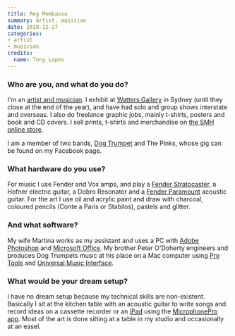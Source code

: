 ```yaml
---
title: Reg Mombassa
summary: Artist, musician
date: 2018-12-27
categories:
- artist
- musician
credits:
  name: Tony Lopes
---
```


### Who are you, and what do you do?

I'm an [artist and musician](https://www.facebook.com/RegMombassa "Reg's Facebook page."). I exhibit at [Watters Gallery](https://wattersgallery.com/ "An art gallery in Sydney.") in Sydney (until they close at the end of the year), and have had solo and group shows interstate and overseas. I also do freelance graphic jobs, mainly t-shirts, posters and book and CD covers. I sell prints, t-shirts and merchandise on [the SMH online store](https://www.thestore.com.au/category/artists/reg-mombassa "Reg's merchandise at The Store.").

I am a member of two bands, [Dog Trumpet](https://www.dogtrumpet.net/ "An Australian band.") and The Pinks, whose gig can be found on my Facebook page.

### What hardware do you use?

For music I use Fender and Vox amps, and play a [Fender Stratocaster][stratocaster], a Hofner electric guitar, a Dobro Resonator and a [Fender Paramount][paramount] acoustic guitar. For the art I use oil and acrylic paint and draw with charcoal, coloured pencils (Conte a Paris or Stabilos), pastels and glitter.

### And what software?

My wife Martina works as my assistant and uses a PC with [Adobe Photoshop][photoshop] and [Microsoft Office][office]. My brother Peter O'Doherty engineers and produces Dog Trumpets music at his place on a Mac computer using [Pro Tools][pro-tools] and [Universal Music Interface][universal-music-interface].

### What would be your dream setup?

I have no dream setup because my technical skills are non-existent. Basically I sit at the kitchen table with an acoustic guitar to write songs and record ideas on a cassette recorder or an [iPad][] using the [MicrophonePro app][microphone-pro-ios]. Most of the art is done sitting at a table in my studio and occasionally at an easel.

[ipad]: https://www.apple.com/ipad/ "A tablet device."
[microphone-pro-ios]: https://itunes.apple.com/us/app/microphone-pro/id389797225 "A multi-function microphone app."
[office]: https://products.office.com/en-us/home "An office productivity suite."
[paramount]: http://web.archive.org/web/20190506094918/https://shop.fender.com/en-US/paramount-series "An acoustic guitar."
[photoshop]: https://www.adobe.com/products/photoshop.html "A bitmap image editor."
[pro-tools]: https://www.avid.com/US/products/Pro-Tools-8-Software "Audio editing and processing software."
[stratocaster]: https://en.wikipedia.org/wiki/Fender_Stratocaster "An electric guitar."
[universal-music-interface]: https://sourceforge.net/projects/umi/ "A MIDI sequencer."
